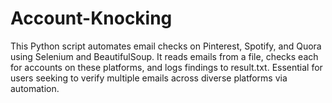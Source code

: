 # Account-Knocking
This Python script automates email checks on Pinterest, Spotify, and Quora using Selenium and BeautifulSoup. It reads emails from a file, checks each for accounts on these platforms, and logs findings to result.txt. Essential for users seeking to verify multiple emails across diverse platforms via automation.
